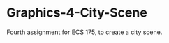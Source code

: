 Graphics-4-City-Scene
=====================

Fourth assignment for ECS 175, to create a city scene.
